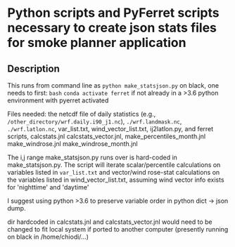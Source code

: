 # Python scripts and PyFerret scripts necessary to create json stats files for smoke planner application

## Description

This runs from command line as 
`python make_statsjson.py`
on black, one needs to first: 
`bash`
`conda activate ferret`
if not already in a >3.6 python environment with pyerret activated

Files needed: the netcdf file of daily statistics (e.g., `/other_directory/wrf.daily.i90_j1.nc`), `./wrf.landmask.nc`, `./wrf.latlon.nc`, var_list.txt, wind_vector_list.txt, ij2latlon.py, and ferret scripts, calcstats.jnl  calcstats_vector.jnl, make_percentiles_month.jnl  make_windrose.jnl  make_windrose_month.jnl 

The i,j range make_statsjson.py runs over is hard-coded in make_statsjson.py. The script will iterate scalar/percentile calculations on variables listed in `var_list.txt` and vector/wind rose-stat calculations on the variables listed in wind_vector_list.txt, assuming wind vector info exists for 'nighttime' and 'daytime'

I suggest using python >3.6 to preserve variable order in python dict -> json dump.

dir hardcoded in calcstats.jnl and calcstats_vector.jnl would need to be changed to fit local system if ported to another computer (presently running on black in /home/chiodi/...)
